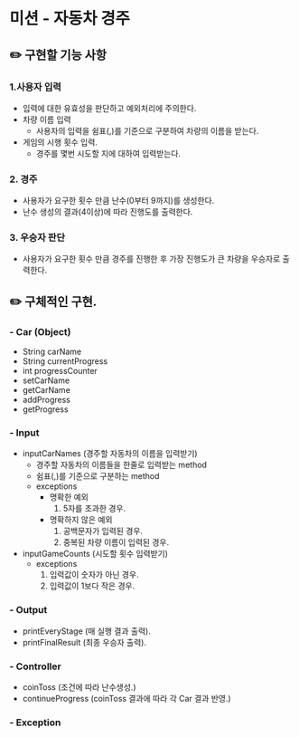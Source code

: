 # 미션 - 자동차 경주
## ✏️ 구현할 기능 사항
### 1.사용자 입력
  - 입력에 대한 유효성을 판단하고 예외처리에 주의한다.
  - 차량 이름 입력
    - 사용자의 입력을 쉼표(,)를 기준으로 구분하여 차량의 이름을 받는다.
  - 게임의 시행 횟수 입력.
    - 경주를 몇번 시도할 지에 대하여 입력받는다.

### 2. 경주
  - 사용자가 요구한 횟수 만큼 난수(0부터 9까지)를 생성한다.
  - 난수 생성의 결과(4이상)에 따라 진행도를 출력한다.

### 3. 우승자 판단
  - 사용자가 요구한 횟수 만큼 경주를 진행한 후 가장 진행도가 큰 차량을 우승자로 출력한다.


## ✏️ 구체적인 구현.
### - Car (Object)
- String carName
- String currentProgress
- int progressCounter
- setCarName
- getCarName
- addProgress
- getProgress

### - Input
- inputCarNames (경주할 자동차의 이름을 입력받기)
  - 경주할 자동차의 이름들을 한줄로 입력받는 method
  - 쉼표(,)를 기준으로 구분하는 method
  - exceptions
    - 명확한 예외
      1. 5자를 초과한 경우.
    - 명확하지 않은 예외
      1. 공백문자가 입력된 경우.
      2. 중복된 차량 이름이 입력된 경우.
- inputGameCounts (시도할 횟수 입력받기)
  - exceptions
    1. 입력값이 숫자가 아닌 경우.
    2. 입력값이 1보다 작은 경우.
### - Output
- printEveryStage (매 실행 결과 출력).
- printFinalResult (최종 우승자 출력).
### - Controller
- coinToss (조건에 따라 난수생성.)
- continueProgress (coinToss 결과에 따라 각 Car 결과 반영.)
### - Exception 
